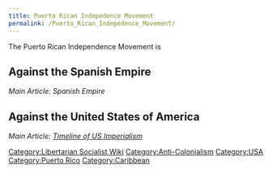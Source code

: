 ```yaml
---
title: Puerto Rican Indepedence Movement
permalink: /Puerto_Rican_Indepedence_Movement/
---
```


The Puerto Rican Independence Movement is

## Against the Spanish Empire

*Main Article: Spanish Empire*

## Against the United States of America

*Main Article: [Timeline of US
Imperialism](Timeline_of_US_Imperialism.md "wikilink")*

[Category:Libertarian Socialist
Wiki](Category:Libertarian_Socialist_Wiki.md "wikilink")
[Category:Anti-Colonialism](Category:Anti-Colonialism.md "wikilink")
[Category:USA](Category:USA.md "wikilink") [Category:Puerto
Rico](Category:Puerto_Rico.md "wikilink")
[Category:Caribbean](Category:Caribbean.md "wikilink")